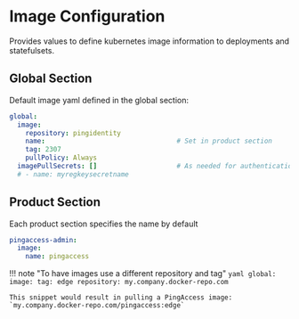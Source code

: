 # Image Configuration

Provides values to define kubernetes image information to deployments and statefulsets.

## Global Section

Default image yaml defined in the global section:

```yaml
global:
  image:
    repository: pingidentity
    name:                                 # Set in product section
    tag: 2307
    pullPolicy: Always
  imagePullSecrets: []                    # As needed for authentication to private repositories
  # - name: myregkeysecretname
```

## Product Section

Each product section specifies the name by default

```yaml
pingaccess-admin:
  image:
    name: pingaccess
```

!!! note "To have images use a different repository and tag"
    ```yaml
    global:
      image:
        tag: edge
        repository: my.company.docker-repo.com
    ```

    This snippet would result in pulling a PingAccess image: `my.company.docker-repo.com/pingaccess:edge`
